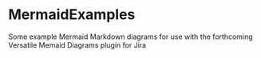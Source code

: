 # MermaidExamples
Some example Mermaid Markdown diagrams for use with the forthcoming Versatile Memaid Diagrams plugin for Jira
